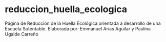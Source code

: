 # reduccion_huella_ecologica
Página de Reducción de la Huella Ecológica orientada a desarrollo de una Escuela Sutentable. Elaborada por: Emmanuel Arias Aguilar y Paulina Ugalde Carreño
